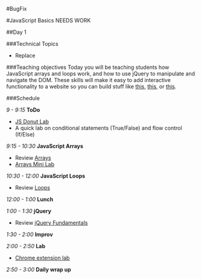 #BugFix

#JavaScript Basics NEEDS WORK

##Day 1 

###Technical Topics
+ Replace

###Teaching objectives
Today you will be teaching students how JavaScript arrays and loops work, and how to use jQuery to manipulate and navigate the DOM. These skills will make it easy to add interactive functionality to a website so you can build stuff like [this](http://www.castadivainteriors.com/en/), [this](http://i.ngen.io/), or [this](http://www.yourbrainonpoker.com/).

###Schedule

*9 - 9:15* **ToDo**
+ [JS Donut Lab](https://learn.co/admin/lessons/5249)
+ A quick lab on conditional statements (True/False) and flow control (If/Else)

*9:15 - 10:30* **JavaScript Arrays**
+ Review [Arrays](https://learn.co/admin/lessons/5190)
+ [Arrays Mini Lab](https://learn.co/admin/lessons/5206)

*10:30 - 12:00* **JavaScript Loops**
+ Review [Loops](https://learn.co/admin/lessons/5190)

*12:00 - 1:00* **Lunch**

*1:00 - 1:30* **jQuery**
+ Review [jQuery Fundamentals](https://learn.co/admin/lessons/5190)

*1:30 - 2:00* **Improv**

*2:00 - 2:50* **Lab**
+ [Chrome extension lab](https://learn.co/admin/lessons/5235)

*2:50 - 3:00* **Daily wrap up**
